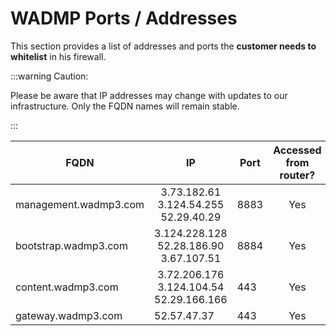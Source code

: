 # WADMP Ports / Addresses

This section provides a list of addresses and ports the **customer needs to whitelist** in his firewall.

:::warning  Caution:

Please be aware that IP addresses may change with updates to our infrastructure. Only the FQDN names will remain stable.

:::

<div align="center">

| FQDN                  | IP        | Port | Accessed from router?      |
| ---------------------| -------------- | ---- | -------------------------- |
| management.wadmp3.com | <center> 3.73.182.61<br>3.124.54.255<br>52.29.40.29</br> </center> | 8883 | <center> Yes </center> |
| bootstrap.wadmp3.com  | <center> 3.124.228.128<br>52.28.186.90<br>3.67.107.51</br> </center>  | 8884  | <center> Yes </center>     |
| content.wadmp3.com    | <center> 3.72.206.176<br>3.124.104.54<br>52.29.166.166</br> </center> | 443  | <center> Yes </center>     |
| gateway.wadmp3.com    | 52.57.47.37   | 443  | <center> Yes </center>     |

</div>